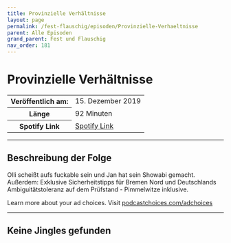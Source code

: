 ```yaml
---
title: Provinzielle Verhältnisse
layout: page
permalink: /fest-flauschig/episoden/Provinzielle-Verhaeltnisse
parent: Alle Episoden
grand_parent: Fest und Flauschig
nav_order: 181
---
```


# Provinzielle Verhältnisse
<table class="resp-table dcf-table dcf-table-responsive dcf-table-bordered dcf-table-striped dcf-w-100%">
                    <tbody>
                        <tr>
                            <th scope="row">Veröffentlich am:</th>
                            <td data-label="Veröffentlich am:">15. Dezember 2019</td>
                        </tr>
                        <tr>
                            <th scope="row">Länge </th>
                            <td data-label="Länge ">92 Minuten</td>
                        </tr><tr>
                                <th scope="row">Spotify Link</th>
                                <td data-label="Spotify Link"><a href="https://open.spotify.com/episode/6ViTeBN7LiP8W0WhAILpiD">Spotify Link</a></td>
                            </tr></tbody>
                </table>

***

## Beschreibung der Folge

<div>
Olli scheißt aufs fuckable sein und Jan hat sein Showabi gemacht. Außerdem: Exklusive Sicherheitstipps für Bremen Nord und Deutschlands Ambiguitätstoleranz auf dem Prüfstand - Pimmelwitze inklusive.<p> </p><p>Learn more about your ad choices. Visit <a href="https://podcastchoices.com/adchoices">podcastchoices.com/adchoices</a></p>  
</div>

***

## Keine Jingles gefunden
